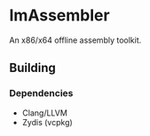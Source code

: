 # ImAssembler
An x86/x64 offline assembly toolkit.

## Building

### Dependencies
* Clang/LLVM
* Zydis (vcpkg)
